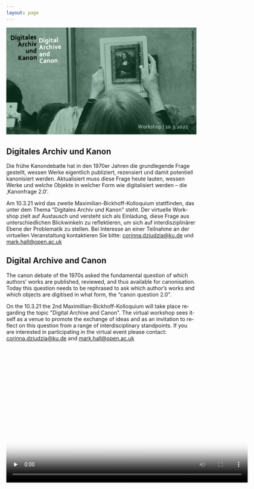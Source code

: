 ```yaml
---
layout: page
---
```


![](images/cover.png)

<div class="language-container">
<section lang="de" markdown="1">

# Digitales Archiv und Kanon

Die frühe Kanondebatte hat in den 1970er Jahren die grundlegende Frage gestellt, wessen Werke eigentlich publiziert, rezensiert und damit potentiell kanonisiert werden. Aktualisiert muss diese Frage heute lauten, wessen Werke und welche Objekte in welcher Form wie digitalisiert werden – die ‚Kanonfrage 2.0‘.

Am 10.3.21 wird das zweite Maximilian-Bickhoff-Kolloquium stattfinden, das unter dem Thema "Digitales Archiv und Kanon" steht.
Der virtuelle Workshop zielt auf Austausch und versteht sich als Einladung, diese Frage aus unterschiedlichen Blickwinkeln zu reflektieren, um sich auf interdisziplinärer Ebene der Problematik zu stellen. Bei Interesse an einer Teilnahme an der virtuellen Veranstaltung kontaktieren Sie bitte: corinna.dziudzia@ku.de und mark.hall@open.ac.uk

</section>
<section lang="en" markdown="1">

# Digital Archive and Canon

The canon debate of the 1970s asked the fundamental question of which authors’ works are published, reviewed, and thus available for canonisation. Today this question needs to be rephrased to ask which author’s works and which objects are digitised in what form,  the “canon question 2.0”.

On the 10.3.21 the 2nd Maximillian-Bickhoff-Kolloquium will take place regarding the topic "Digital Archive and Canon".
The virtual workshop sees itself as a venue to promote the exchange of ideas and as an invitation to reflect on this question from a range of interdisciplinary standpoints. If you are interested in participating in the virtual event please contact: corinna.dziudzia@ku.de and mark.hall@open.ac.uk

</section>
</div>

<video class="video-js" controls preload="none" width="640" height="360" poster="/images/Introduction.jpg" data-setup="{}" style="margin:0 auto;">
  <source src="https://media.room3b.eu/dac_21/Introduction.webm" type="video/webm" />
  <source src="https://media.room3b.eu/dac_21/Introduction.mp4" type="video/mp4" />
  <p class="vjs-no-js">To view this video please enable JavaScript, and consider upgrading to a web browser that
    <a href="https://videojs.com/html5-video-support/" target="_blank">supports HTML5 video</a>
  </p>
</video>
